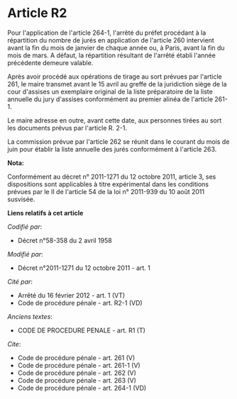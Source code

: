 # Article R2

Pour l'application de l'article 264-1, l'arrêté du préfet procédant à la répartition du nombre de jurés en application de
l'article 260 intervient avant la fin du mois de janvier de chaque année ou, à Paris, avant la fin du mois de mars. A défaut,
la répartition résultant de l'arrêté établi l'année précédente demeure valable. 

Après avoir procédé aux opérations de tirage au sort prévues par l'article 261, le maire transmet avant le 15 avril au greffe
de la juridiction siège de la cour d'assises un exemplaire original de la liste préparatoire de la liste annuelle du jury
d'assises conformément au premier alinéa de l'article 261-1. 

Le maire adresse en outre, avant cette date, aux personnes tirées au sort les documents prévus par l'article R. 2-1. 

La commission prévue par l'article 262 se réunit dans le courant du mois de juin pour établir la liste annuelle des jurés
conformément à l'article 263.

**Nota:**

Conformément au décret n° 2011-1271 du 12 octobre 2011, article 3, ses dispositions sont applicables à titre expérimental
dans les conditions prévues par le II de l'article 54 de la loi n° 2011-939 du 10 août 2011 susvisée.

**Liens relatifs à cet article**

_Codifié par_:

  - Décret n°58-358 du 2 avril 1958

_Modifié par_:

  - Décret n°2011-1271 du 12 octobre 2011 - art. 1

_Cité par_:

  - Arrêté du 16 février 2012 - art. 1 (VT)
  - Code de procédure pénale - art. R2-1 (VD)

_Anciens textes_:

  - CODE DE PROCEDURE PENALE - art. R1 (T)

_Cite_:

  - Code de procédure pénale - art. 261 (V)
  - Code de procédure pénale - art. 261-1 (V)
  - Code de procédure pénale - art. 262 (V)
  - Code de procédure pénale - art. 263 (V)
  - Code de procédure pénale - art. 264-1 (VD)
